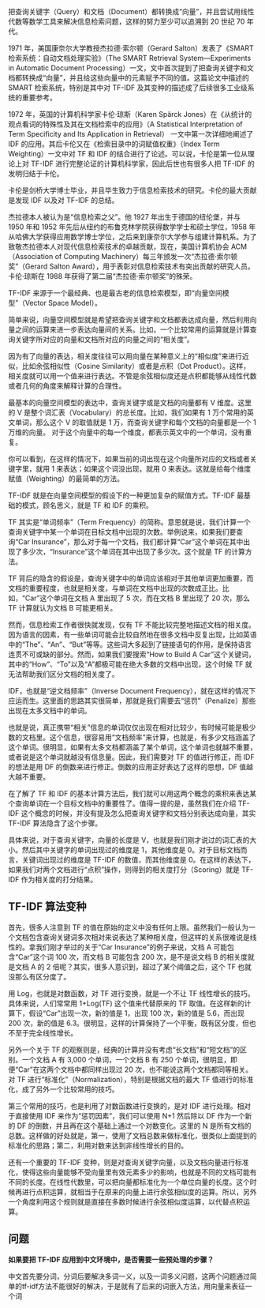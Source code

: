 把查询关键字（Query）和文档（Document）都转换成“向量”，并且尝试用线性代数等数学工具来解决信息检索问题，这样的努力至少可以追溯到 20 世纪 70 年代。

1971 年，美国康奈尔大学教授杰拉德·索尔顿（Gerard Salton）发表了《SMART 检索系统：自动文档处理实验》（The SMART Retrieval System—Experiments in Automatic Document Processing）一文，文中首次提到了把查询关键字和文档都转换成“向量”，并且给这些向量中的元素赋予不同的值。这篇论文中描述的 SMART 检索系统，特别是其中对 TF-IDF 及其变种的描述成了后续很多工业级系统的重要参考。

1972 年，英国的计算机科学家卡伦·琼斯（Karen Spärck Jones）在《从统计的观点看词的特殊性及其在文档检索中的应用》（A Statistical Interpretation of Term Specificity and Its Application in Retrieval） 一文中第一次详细地阐述了 IDF 的应用。其后卡伦又在《检索目录中的词赋值权重》（Index Term Weighting）一文中对 TF 和 IDF 的结合进行了论述。可以说，卡伦是第一位从理论上对 TF-IDF 进行完整论证的计算机科学家，因此后世也有很多人把 TF-IDF 的发明归结于卡伦。

卡伦是剑桥大学博士毕业，并且毕生致力于信息检索技术的研究。卡伦的最大贡献是发现 IDF 以及对 TF-IDF 的总结。

杰拉德本人被认为是“信息检索之父”。他 1927 年出生于德国的纽伦堡，并与 1950 年和 1952 年先后从纽约的布鲁克林学院获得数学学士和硕士学位，1958 年从哈佛大学获得应用数学博士学位，之后来到康奈尔大学参与组建计算机系。为了致敬杰拉德本人对现代信息检索技术的卓越贡献，现在，美国计算机协会 ACM（Association of Computing Machinery）每三年颁发一次“杰拉德·索尔顿奖”（Gerard Salton Award），用于表彰对信息检索技术有突出贡献的研究人员。卡伦·琼斯在 1988 年获得了第二届“杰拉德·索尔顿奖”的殊荣。



TF-IDF 来源于一个最经典、也是最古老的信息检索模型，即“向量空间模型”（Vector Space Model）。

简单来说，向量空间模型就是希望把查询关键字和文档都表达成向量，然后利用向量之间的运算来进一步表达向量间的关系。比如，一个比较常用的运算就是计算查询关键字所对应的向量和文档所对应的向量之间的“相关度”。

因为有了向量的表达，相关度往往可以用向量在某种意义上的“相似度”来进行近似，比如余弦相似性（Cosine Similarity）或者是点积（Dot Product）。这样，相关度就可以用一个值来进行表达。不管是余弦相似度还是点积都能够从线性代数或者几何的角度来解释计算的合理性。

最基本的向量空间模型的表达中，查询关键字或是文档的向量都有 V 维度。这里的 V 是整个词汇表（Vocabulary）的总长度。比如，我们如果有 1 万个常用的英文单词，那么这个 V 的取值就是 1 万，而查询关键字和每个文档的向量都是一个 1 万维的向量。 对于这个向量中的每一个维度，都表示英文中的一个单词，没有重复。

你可以看到，在这样的情况下，如果当前的词出现在这个向量所对应的文档或者关键字里，就用 1 来表达；如果这个词没出现，就用 0 来表达。这就是给每个维度赋值（Weighting）的最简单的方法。

TF-IDF 就是在向量空间模型的假设下的一种更加复杂的赋值方式。TF-IDF 最基础的模式，顾名思义，就是 TF 和 IDF 的乘积。

TF 其实是“单词频率”（Term Frequency）的简称。意思就是说，我们计算一个查询关键字中某一个单词在目标文档中出现的次数。举例说来，如果我们要查询“Car Insurance”，那么对于每一个文档，我们都计算“Car”这个单词在其中出现了多少次，“Insurance”这个单词在其中出现了多少次。这个就是 TF 的计算方法。

TF 背后的隐含的假设是，查询关键字中的单词应该相对于其他单词更加重要，而文档的重要程度，也就是相关度，与单词在文档中出现的次数成正比。比如，“Car”这个单词在文档 A 里出现了 5 次，而在文档 B 里出现了 20 次，那么 TF 计算就认为文档 B 可能更相关。

然而，信息检索工作者很快就发现，仅有 TF 不能比较完整地描述文档的相关度。因为语言的因素，有一些单词可能会比较自然地在很多文档中反复出现，比如英语中的“The”、“An”、“But”等等。这些词大多起到了链接语句的作用，是保持语言连贯不可或缺的部分。然而，如果我们要搜索“How to Build A Car”这个关键词，其中的“How”、“To”以及“A”都极可能在绝大多数的文档中出现，这个时候 TF 就无法帮助我们区分文档的相关度了。

IDF，也就是“逆文档频率”（Inverse Document Frequency），就在这样的情况下应运而生。这里面的思路其实很简单，那就是我们需要去“惩罚”（Penalize）那些出现在太多文档中的单词。

也就是说，真正携带“相关”信息的单词仅仅出现在相对比较少，有时候可能是极少数的文档里。这个信息，很容易用“文档频率”来计算，也就是，有多少文档涵盖了这个单词。很明显，如果有太多文档都涵盖了某个单词，这个单词也就越不重要，或者说是这个单词就越没有信息量。因此，我们需要对 TF 的值进行修正，而 IDF 的想法是用 DF 的倒数来进行修正。倒数的应用正好表达了这样的思想，DF 值越大越不重要。

在了解了 TF 和 IDF 的基本计算方法后，我们就可以用这两个概念的乘积来表达某个查询单词在一个目标文档中的重要性了。值得一提的是，虽然我们在介绍 TF-IDF 这个概念的时候，并没有提及怎么把查询关键字和文档分别表达成向量，其实 TF-IDF 算法隐含了这个步骤。

具体来说，对于查询关键字，向量的长度是 V，也就是我们刚才说过的词汇表的大小。然后其中关键字的单词出现过的维度是 1，其他维度是 0。对于目标文档而言，关键词出现过的维度是 TF-IDF 的数值，而其他维度是 0。在这样的表达下，如果我们对两个文档进行“点积”操作，则得到的相关度打分（Scoring）就是 TF-IDF 作为相关度的打分结果。

## TF-IDF 算法变种

首先，很多人注意到 TF 的值在原始的定义中没有任何上限。虽然我们一般认为一个文档包含查询关键词多次相对来说表达了某种相关度，但这样的关系很难说是线性的。拿我们刚才举过的关于“Car Insurance”的例子来说，文档 A 可能包含“Car”这个词 100 次，而文档 B 可能包含 200 次，是不是说文档 B 的相关度就是文档 A 的 2 倍呢？其实，很多人意识到，超过了某个阈值之后，这个 TF 也就没那么有区分度了。

用 Log，也就是对数函数，对 TF 进行变换，就是一个不让 TF 线性增长的技巧。具体来说，人们常常用 1+Log(TF) 这个值来代替原来的 TF 取值。在这样新的计算下，假设“Car”出现一次，新的值是 1，出现 100 次，新的值是 5.6，而出现 200 次，新的值是 6.3。很明显，这样的计算保持了一个平衡，既有区分度，但也不至于完全线性增长。



另外一个关于 TF 的观察则是，经典的计算并没有考虑“长文档”和“短文档”的区别。一个文档 A 有 3,000 个单词，一个文档 B 有 250 个单词，很明显，即便“Car”在这两个文档中都同样出现过 20 次，也不能说这两个文档都同等相关。对 TF 进行“标准化”（Normalization），特别是根据文档的最大 TF 值进行的标准化，成了另外一个比较常用的技巧。



第三个常用的技巧，也是利用了对数函数进行变换的，是对 IDF 进行处理。相对于直接使用 IDF 来作为“惩罚因素”，我们可以使用 N+1 然后除以 DF 作为一个新的 DF 的倒数，并且再在这个基础上通过一个对数变化。这里的 N 是所有文档的总数。这样做的好处就是，第一，使用了文档总数来做标准化，很类似上面提到的标准化的思路；第二，利用对数来达到非线性增长的目的。



还有一个重要的 TF-IDF 变种，则是对查询关键字向量，以及文档向量进行标准化，使得这些向量能够不受向量里有效元素多少的影响，也就是不同的文档可能有不同的长度。在线性代数里，可以把向量都标准化为一个单位向量的长度。这个时候再进行点积运算，就相当于在原来的向量上进行余弦相似度的运算。所以，另外一个角度利用这个规则就是直接在多数时候进行余弦相似度运算，以代替点积运算。

## 问题

**如果要把 TF-IDF 应用到中文环境中，是否需要一些预处理的步骤？**

中文首先要分词，分词后要解决多词一义，以及一词多义问题，这两个问题通过简单的tf-idf方法不能很好的解决，于是就有了后来的词嵌入方法，用向量来表征一个词

